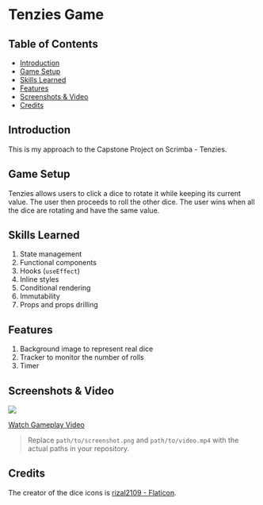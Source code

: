 # Tenzies Game

## Table of Contents

- [Introduction](#introduction)
- [Game Setup](#game-setup)
- [Skills Learned](#skills-learned)
- [Features](#features)
- [Screenshots & Video](#screenshots--video)
- [Credits](#credits)

## Introduction

This is my approach to the Capstone Project on Scrimba - Tenzies.

## Game Setup

Tenzies allows users to click a dice to rotate it while keeping its current value. The user then proceeds to roll the other dice. The user wins when all the dice are rotating and have the same value.

## Skills Learned

1. State management
2. Functional components
3. Hooks (`useEffect`)
4. Inline styles
5. Conditional rendering
6. Immutability
7. Props and props drilling

## Features

1. Background image to represent real dice
2. Tracker to monitor the number of rolls
3. Timer

## Screenshots & Video

<img src="assets/screenshots/tenzies-screenshot-1.png" />

[Watch Gameplay Video](path/to/video.mp4)

> Replace `path/to/screenshot.png` and `path/to/video.mp4` with the actual paths in your repository.

## Credits

The creator of the dice icons is [rizal2109 - Flaticon](https://www.flaticon.com/authors/rizal2109).

